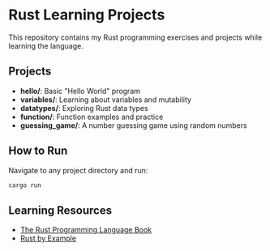 # Rust Learning Projects

This repository contains my Rust programming exercises and projects while learning the language.

## Projects

- **hello/**: Basic "Hello World" program
- **variables/**: Learning about variables and mutability
- **datatypes/**: Exploring Rust data types
- **function/**: Function examples and practice
- **guessing_game/**: A number guessing game using random numbers

## How to Run

Navigate to any project directory and run:
```bash
cargo run
```

## Learning Resources

- [The Rust Programming Language Book](https://doc.rust-lang.org/book/)
- [Rust by Example](https://doc.rust-lang.org/rust-by-example/)
